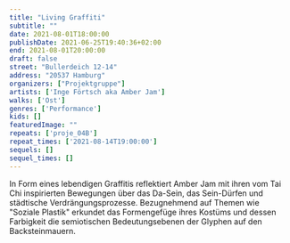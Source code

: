 ```yaml
---
title: "Living Graffiti"
subtitle: ""
date: 2021-08-01T18:00:00
publishDate: 2021-06-25T19:40:36+02:00
end: 2021-08-01T20:00:00
draft: false
street: "Bullerdeich 12-14"
address: "20537 Hamburg"
organizers: ["Projektgruppe"]
artists: ['Inge Förtsch aka Amber Jam']
walks: ['Ost']
genres: ['Performance']
kids: []
featuredImage: ""
repeats: ['proje_04B']
repeat_times: ['2021-08-14T19:00:00']
sequels: []
sequel_times: []
---
```


In Form eines lebendigen Graffitis reflektiert Amber Jam mit ihren vom Tai Chi inspirierten Bewegungen über das Da-Sein, das Sein-Dürfen und städtische Verdrängungsprozesse. Bezugnehmend auf Themen wie "Soziale Plastik" erkundet das Formengefüge ihres Kostüms und dessen Farbigkeit die semiotischen Bedeutungsebenen der Glyphen auf den Backsteinmauern.